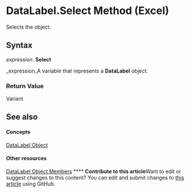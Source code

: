 
# DataLabel.Select Method (Excel)

Selects the object.


## Syntax

 _expression_. **Select**

 _expression_A variable that represents a  **DataLabel** object.


### Return Value

Variant


## See also


#### Concepts


 [DataLabel Object](bb342572-8761-b326-548a-98455172f9a8.md)
#### Other resources


 [DataLabel Object Members](176c4f7f-c6ef-c8cb-3983-6dd39435f793.md)
****   **Contribute to this article**Want to edit or suggest changes to this content? You can edit and submit changes to  [this article](https://github.com/jhershey00/VBA_Excel_Test/OpenXMLCon/articles/0e3e0020-12d1-d150-bd52-991dadebeb64.md) using GitHub.

